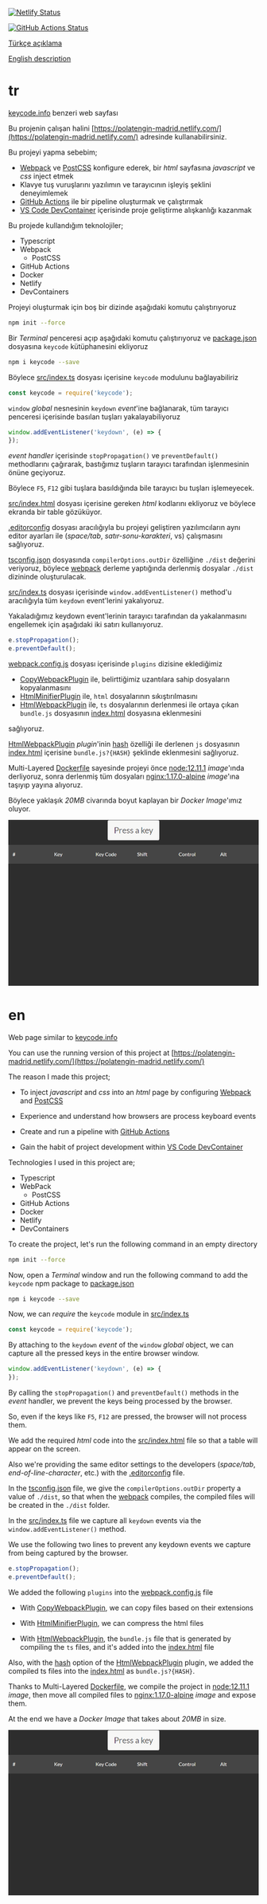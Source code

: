 [![Netlify Status](https://api.netlify.com/api/v1/badges/ab879ede-6acc-4f7e-9337-44e14858ba45/deploy-status)](https://app.netlify.com/sites/polatengin-madrid/deploys)

[![GitHub Actions Status](https://github.com/polatengin/madrid/workflows/Build%20and%20Publish/badge.svg)](https://github.com/polatengin/madrid/workflows/ci-and-cd)

[Türkçe açıklama](#tr)

[English description](#en)

# tr
[keycode.info](https://keycode.info) benzeri web sayfası

Bu projenin çalışan halini [https://polatengin-madrid.netlify.com/](https://polatengin-madrid.netlify.com/) adresinde kullanabilirsiniz.

Bu projeyi yapma sebebim;

* [Webpack](https://github.com/webpack/webpack) ve [PostCSS](https://github.com/postcss/postcss) konfigure ederek, bir _html_ sayfasına _javascript_ ve _css_ inject etmek
* Klavye tuş vuruşlarını yazılımın ve tarayıcının işleyiş şeklini deneyimlemek
* [GitHub Actions](https://github.com/features/actions) ile bir pipeline oluşturmak ve çalıştırmak
* [VS Code DevContainer](https://code.visualstudio.com/docs/remote/containers) içerisinde proje geliştirme alışkanlığı kazanmak

Bu projede kullandığım teknolojiler;

* Typescript
* Webpack
  * PostCSS
* GitHub Actions
* Docker
* Netlify
* DevContainers

Projeyi oluşturmak için boş bir dizinde aşağıdaki komutu çalıştırıyoruz

```bash
npm init --force
```

Bir _Terminal_ penceresi açıp aşağıdaki komutu çalıştırıyoruz ve [package.json](./package.json) dosyasına `keycode` kütüphanesini ekliyoruz

```bash
npm i keycode --save
```

Böylece [src/index.ts](./src/index.ts) dosyası içerisine `keycode` modulunu bağlayabiliriz

```javascript
const keycode = require('keycode');
```

`window` _global_ nesnesinin `keydown` _event_'ine bağlanarak, tüm tarayıcı penceresi içerisinde basılan tuşları yakalayabiliyoruz

```javascript
window.addEventListener('keydown', (e) => {
});
```

_event handler_ içerisinde `stopPropagation()` ve `preventDefault()` methodlarını çağırarak, bastığımız tuşların tarayıcı tarafından işlenmesinin önüne geçiyoruz.

Böylece `F5`, `F12` gibi tuşlara basıldığında bile tarayıcı bu tuşları işlemeyecek.

[src/index.html](./src/index.html) dosyası içerisine gereken _html_ kodlarını ekliyoruz ve böylece ekranda bir table gözüküyor.

[.editorconfig](./.editorconfig) dosyası aracılığıyla bu projeyi geliştiren yazılımcıların aynı editor ayarları ile (_space/tab_, _satır-sonu-karakteri_, vs) çalışmasını sağlıyoruz.

[tsconfig.json](./tsconfig.json) dosyasında `compilerOptions.outDir` özelliğine `./dist` değerini veriyoruz, böylece [webpack](https://webpack.js.org/) derleme yaptığında derlenmiş dosyalar `./dist` dizininde oluşturulacak.

[src/index.ts](./src/index.ts) dosyası içerisinde `window.addEventListener()` method'u aracılığıyla tüm `keydown` event'lerini yakalıyoruz.

Yakaladığımız keydown event'lerinin tarayıcı tarafından da yakalanmasını engellemek için aşağıdaki iki satırı kullanıyoruz.

```javascript
e.stopPropagation();
e.preventDefault();
```

[webpack.config.js](./webpack.config.js) dosyası içerisinde `plugins` dizisine eklediğimiz

* [CopyWebpackPlugin](https://webpack.js.org/plugins/copy-webpack-plugin/) ile, belirttiğimiz uzantılara sahip dosyaların kopyalanmasını
* [HtmlMinifierPlugin](https://www.npmjs.com/package/html-minifier-webpack-plugin) ile, `html` dosyalarının sıkıştırılmasını
* [HtmlWebpackPlugin](https://webpack.js.org/plugins/html-webpack-plugin/) ile, `ts` dosyalarının derlenmesi ile ortaya çıkan `bundle.js` dosyasının [index.html](./src/index.html) dosyasına eklenmesini

sağlıyoruz.

[HtmlWebpackPlugin](https://webpack.js.org/plugins/html-webpack-plugin/) _plugin_'inin [hash](https://github.com/jantimon/html-webpack-plugin#options) özelliği ile derlenen `js` dosyasının [index.html](./src/index.html) içerisine `bundle.js?{HASH}` şeklinde eklenmesini sağlıyoruz.

Multi-Layered [Dockerfile](./Dockerfile) sayesinde projeyi önce [node:12.11.1](https://hub.docker.com/_/node/) _image_'ında derliyoruz, sonra derlenmiş tüm dosyaları [nginx:1.17.0-alpine](https://hub.docker.com/_/nginx/) _image_'ına taşıyıp yayına alıyoruz.

Böylece yaklaşık _20MB_ civarında boyut kaplayan bir _Docker Image_'ımız oluyor.

![Sample Screenshot](sample-screenshot.gif "Sample Screenshot")

# en

Web page similar to [keycode.info](https://keycode.info)

You can use the running version of this project at [https://polatengin-madrid.netlify.com/](https://polatengin-madrid.netlify.com/)

The reason I made this project;

* To inject _javascript_ and _css_ into an _html_ page by configuring [Webpack](https://github.com/webpack/webpack) and [PostCSS](https://github.com/postcss/postcss)

* Experience and understand how browsers are process keyboard events

* Create and run a pipeline with [GitHub Actions](https://github.com/features/actions)

* Gain the habit of project development within [VS Code DevContainer](https://code.visualstudio.com/docs/remote/containers)

Technologies I used in this project are;

* Typescript
* WebPack
  * PostCSS
* GitHub Actions
* Docker
* Netlify
* DevContainers

To create the project, let's run the following command in an empty directory

```bash
npm init --force
```

Now, open a _Terminal_ window and run the following command to add the `keycode` npm package to [package.json](./package.json)

```bash
npm i keycode --save
```

Now, we can _require_ the `keycode` module in [src/index.ts](./src/index.ts)

```javascript
const keycode = require('keycode');
```

By attaching to the `keydown` _event_ of the `window` _global_ object, we can capture all the pressed keys in the entire browser window.

```javascript
window.addEventListener('keydown', (e) => {
});
```

By calling the `stopPropagation()` and `preventDefault()` methods in the _event_ handler, we prevent the keys being processed by the browser.

So, even if the keys like `F5`, `F12` are pressed, the browser will not process them.

We add the required _html_ code into the [src/index.html](./src/index.html) file so that a table will appear on the screen.

Also we're providing the same editor settings to the developers (_space/tab_, _end-of-line-character_, etc.) with the [.editorconfig](./.editorconfig) file.

In the [tsconfig.json](./tsconfig.json) file, we give the `compilerOptions.outDir` property a value of `./dist`, so that when the [webpack](https://webpack.js.org/) compiles, the compiled files will be created in the `./dist` folder.

In the [src/index.ts](./src/index.ts) file we capture all `keydown` events via the `window.addEventListener()` method.

We use the following two lines to prevent any keydown events we capture from being captured by the browser.

```javascript
e.stopPropagation();
e.preventDefault();
```

We added the following `plugins` into the [webpack.config.js](./webpack.config.js) file

* With [CopyWebpackPlugin](https://webpack.js.org/plugins/copy-webpack-plugin/), we can copy files based on their extensions

* With [HtmlMinifierPlugin](https://www.npmjs.com/package/html-minifier-webpack-plugin), we can compress the html files

* With [HtmlWebpackPlugin](https://webpack.js.org/plugins/html-webpack-plugin/), the `bundle.js` file that is generated by compiling the `ts` files, and it's added into the [index.html](./src/index.html) file

Also, with the [hash](https://github.com/jantimon/html-webpack-plugin#options) option of the [HtmlWebpackPlugin](https://webpack.js.org/plugins/html-webpack-plugin/) plugin, we added the compiled ts files into the [index.html](./src/index.html) as `bundle.js?{HASH}`.

Thanks to Multi-Layered [Dockerfile](./Dockerfile), we compile the project in [node:12.11.1](https://hub.docker.com/_/node/) _image_, then move all compiled files to [nginx:1.17.0-alpine](https://hub.docker.com/_/nginx/) _image_ and expose them.

At the end we have a _Docker Image_ that takes about _20MB_ in size.

![Sample Screenshot](sample-screenshot.gif "Sample Screenshot")
